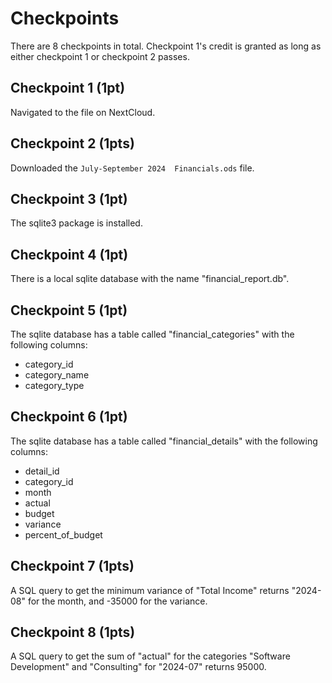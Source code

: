 # Checkpoints

There are 8 checkpoints in total. Checkpoint 1's credit is granted as long as
either checkpoint 1 or checkpoint 2 passes.

## Checkpoint 1 (1pt)

Navigated to the file on NextCloud.

## Checkpoint 2 (1pts)

Downloaded the `July-September 2024  Financials.ods` file.

## Checkpoint 3 (1pt)

The sqlite3 package is installed.

## Checkpoint 4 (1pt)

There is a local sqlite database with the name "financial_report.db".

## Checkpoint 5 (1pt)

The sqlite database has a table called "financial_categories" with the following columns:

- category_id
- category_name
- category_type

## Checkpoint 6 (1pt)

The sqlite database has a table called "financial_details" with the following columns:

- detail_id
- category_id
- month
- actual
- budget
- variance
- percent_of_budget

## Checkpoint 7 (1pts)

A SQL query to get the minimum variance of "Total Income" returns "2024-08" for the month, and -35000 for the variance.

## Checkpoint 8 (1pts)

A SQL query to get the sum of "actual" for the categories "Software Development" and "Consulting" for "2024-07" returns 95000.
